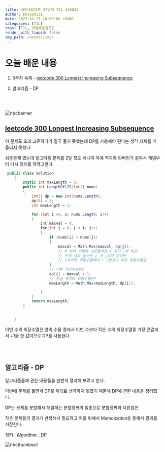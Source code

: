 ```yaml
---
title: 내일배움캠프 27일차 TIL 230823
author: kksoo0131
date: 2023-08-23 20:00:00 +0900
categories: [TIL]
tags: [TIL, 내일배움캠프]
render_with_liquid: false
img_path: /assets/img/
---
```


# 오늘 배운 내용

1. 5주차 숙제 - [leetcode 300 Longest Increasing Subsequence](https://leetcode.com/problems/longest-increasing-subsequence)

2. 알고리즘 - DP
<br/>
<br/>

![nbcbanner](TILbanner.png)

## [leetcode 300 Longest Increasing Subsequence](https://leetcode.com/problems/longest-increasing-subsequence)

이 문제도 오래 고민하다가 결국 풀지 못했는데 DP를 사용해야 된다는 생각 자체를 떠올리지 못했다.

쉬운문제 였는데 알고리즘 문제를 2달 정도 쉬니까 아예 백지화 되버린거 같아서 개념부터 다시 정리를 하려고한다.

```cs
 public class Solution
    {
        static int maxLength = 0;
        public int LengthOfLIS(int[] nums)
        {
            int[] dp = new int[nums.Length];
            dp[0] = 1;
            int maxLength = 1;

            for (int i =0; i< nums.Length; i++)
            {
                int maxval = 0;
                for(int j = 0; j < i; j++)
                {
                    if (nums[i] > nums[j])
                    {
                        maxval = Math.Max(maxval, dp[j]);
                        // 0 부터 이번에 새로들어온 i 까지 i와 비교
                        // 만약 새로 들어온 i 가 j보다 크다면
                        // j까지의 최장수열에서 + 1된것이 이번 최장수열임
                    }
                    // 이번 최장수열은?
                    dp[i] = maxval + 1;
                    // 지금 까지의 최장수열은?
                    maxLength = Math.Max(maxLength, dp[i]);

                }
            }
            return maxLength;
        }

        
    }
```
이번 수의 최장수열은 앞의 수들 중에서 이번 수보다 작은 수의 최장수열중 가장 큰값에서 +1을 한 값이므로 DP를 사용한다.

<br/>
<br/>

## 알고리즘 - DP

알고리즘들에 관한 내용들을 한번씩 정리해 보려고 한다.

이번에 문제를 풀면서 DP를 제대로 생각하지 못했기 때문에 DP에 관한 내용을 정리했다.

DP는 문제를 분할해서 해결하는 분할정복의 일종으로 분할정복과 다른점은

작은 문제들의 결과가 반복해서 필요하고 이를 위해서 Memoization을 통해서 결과를 저장한다.

정리 : [Algorithm - DP](https://kksoo0131.github.io/posts/Algorithm-3/)


![nbcthumbnail](thumbnail-image.png)